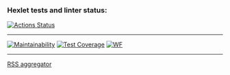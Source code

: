 ### Hexlet tests and linter status:
[![Actions Status](https://github.com/Stonek79/frontend-project-lvl3/workflows/hexlet-check/badge.svg)](https://github.com/Stonek79/frontend-project-lvl3/actions)

* * *

[![Maintainability](https://api.codeclimate.com/v1/badges/a99a88d28ad37a79dbf6/maintainability)](https://codeclimate.com/github/Stonek79/frontend-project-lvl3)
[![Test Coverage](https://api.codeclimate.com/v1/badges/a99a88d28ad37a79dbf6/test_coverage)](https://codeclimate.com/github/Stonek79/frontend-project-lvl3)
[![WF](https://github.com/Stonek79/frontend-project-lvl3/workflows/ThirdWF/badge.svg)](https://github.com/Stonek79/frontend-project-lvl3/actions)

* * *

[RSS aggregator](https://frontend-project-lvl3-git-main.stonek79.vercel.app/)
